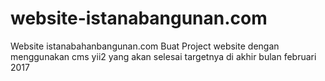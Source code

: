 # website-istanabangunan.com
Website istanabahanbangunan.com
Buat Project website dengan menggunakan cms yii2
yang akan selesai targetnya di akhir bulan februari 2017 
